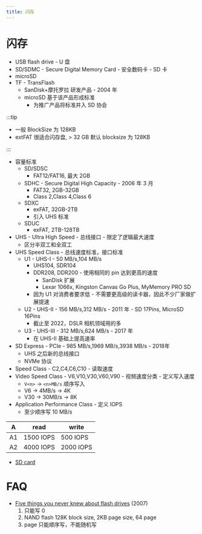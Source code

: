 ```yaml
---
title: 闪存
---
```


# 闪存

- USB flash drive - U 盘
- SD/SDMC - Secure Digital Memory Card - 安全数码卡 - SD 卡
- microSD
- TF - TransFlash
  - SanDisk+摩托罗拉 研发产品 - 2004 年
  - microSD 基于该产品形成标准
    - 为推广产品将标准并入 SD 协会

:::tip

- 一般 BlockSize 为 128KB
- extFAT 很适合闪存盘, > 32 GB 默认 blocksize 为 128KB

:::

- 容量标准
  - SD/SDSC
    - FAT12/FAT16, 最大 2GB
  - SDHC - Secure Digital High Capacity - 2006 年 3 月
    - FAT32, 2GB-32GB
    - Class 2,Class 4,Class 6
  - SDXC
    - exFAT, 32GB-2TB
    - 引入 UHS 标准
  - SDUC
    - exFAT, 2TB-128TB
- UHS - Ultra High Speed - 总线接口 - 限定了逻辑最大速度
  - 区分半双工和全双工
- UHS Speed Class - 总线速度标准，接口标准
  - U1 - UHS-I - 50 MB/s,104 MB/s
    - UHS104, SDR104
    - DDR208, DDR200 - 使用相同的 pin 达到更高的速度
      - SanDisk 扩展
      - Lexar 1066x, Kingston Canvas Go Plus, MyMemory PRO SD
    - 因为 U1 对消费者要求低 - 不需要更高级的读卡器，因此不少厂家做扩展提速
  - U2 - UHS-II - 156 MB/s,312 MB/s - 2011 年 - SD 17Pins, MicroSD 16Pins
    - 截止至 2022，DSLR 相机领域用的多
  - U3 - UHS-III - 312 MB/s,624 MB/s - 2017 年
    - 在 UHS-II 基础上提高速率
- SD Express - PCIe - 985 MB/s,1969 MB/s,3938 MB/s - 2018年
  - UHS 之后新的总线接口
  - NVMe 协议
- Speed Class - C2,C4,C6,C10 - 读取速度
- Video Speed Class - V6,V10,V30,V60,V90 - 视频速度分类 - 定义写入速度
  - `V<n>` -> `<n>MB/s` 顺序写入
  - V6 -> 4MB/s -> 4K
  - V30 -> 30MB/s -> 8K
- Application Performance Class - 定义 IOPS
  - 至少顺序写 10 MB/s

| A   | read      | write     |
| --- | --------- | --------- |
| A1  | 1500 IOPS | 500 IOPS  |
| A2  | 4000 IOPS | 2000 IOPS |

- [SD card](https://en.wikipedia.org/wiki/SD_card)

# FAQ

- [Five things you never knew about flash drives](https://www.zdnet.com/article/five-things-you-never-knew-about-flash-drives/)
  (2007)
  1. 只能写 0
  2. NAND flash 128K block size, 2KB page size, 64 page
  3. page 只能顺序写，不能随机写

